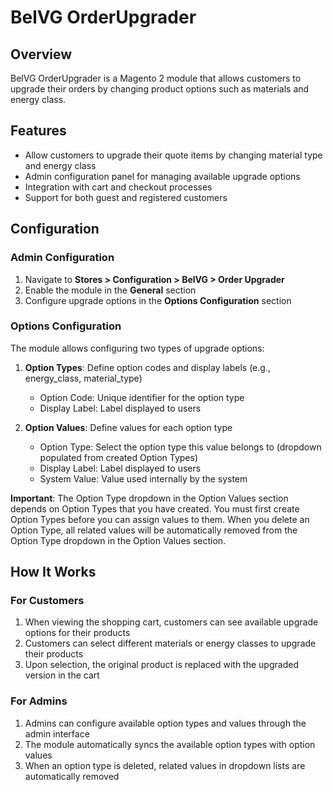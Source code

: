 # BelVG OrderUpgrader

## Overview
BelVG OrderUpgrader is a Magento 2 module that allows customers to upgrade their orders by changing product options such as materials and energy class.

## Features
- Allow customers to upgrade their quote items by changing material type and energy class
- Admin configuration panel for managing available upgrade options
- Integration with cart and checkout processes
- Support for both guest and registered customers

## Configuration

### Admin Configuration
1. Navigate to **Stores > Configuration > BelVG > Order Upgrader**
2. Enable the module in the **General** section
3. Configure upgrade options in the **Options Configuration** section

### Options Configuration
The module allows configuring two types of upgrade options:

1. **Option Types**: Define option codes and display labels (e.g., energy_class, material_type)
    - Option Code: Unique identifier for the option type
    - Display Label: Label displayed to users

2. **Option Values**: Define values for each option type
    - Option Type: Select the option type this value belongs to (dropdown populated from created Option Types)
    - Display Label: Label displayed to users
    - System Value: Value used internally by the system

**Important**: The Option Type dropdown in the Option Values section depends on Option Types that you have created. You must first create Option Types before you can assign values to them. When you delete an Option Type, all related values will be automatically removed from the Option Type dropdown in the Option Values section.

## How It Works

### For Customers
1. When viewing the shopping cart, customers can see available upgrade options for their products
2. Customers can select different materials or energy classes to upgrade their products
3. Upon selection, the original product is replaced with the upgraded version in the cart

### For Admins
1. Admins can configure available option types and values through the admin interface
2. The module automatically syncs the available option types with option values
3. When an option type is deleted, related values in dropdown lists are automatically removed
